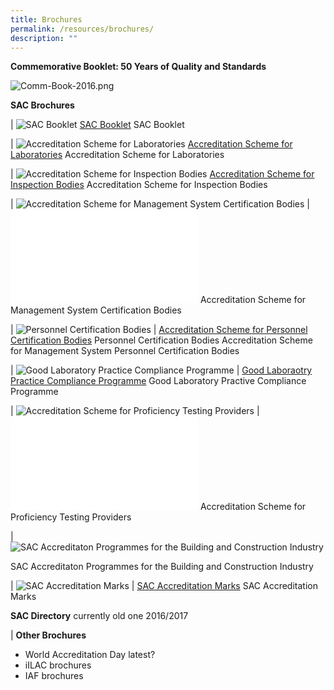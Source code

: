 ```yaml
---
title: Brochures
permalink: /resources/brochures/
description: ""
---
```

**Commemorative Booklet: 50 Years of Quality and Standards**

![Comm-Book-2016.png](/images/brochures/Comm-Book-2016.png)



**SAC Brochures**


| ![SAC Booklet](/images/brochures/SAC-Booklet.jpg)
[SAC Booklet](/files/Brochures/SAC-Booklet.pdf) 
SAC Booklet

| ![Accreditation Scheme for Laboratories](/images/brochures/SAC-Brochures-LA.jpg)
[Accreditation Scheme for Laboratories](/files/Brochures/Laboratories.pdf)
Accreditation Scheme for Laboratories  

| ![Accreditation Scheme for Inspection Bodies](/images/brochures/Inspection.jpg)
[Accreditation Scheme for Inspection Bodies](/files/Brochures/Inspection-Bodies.pdf)
Accreditation Scheme for Inspection Bodies  

| ![Accreditation Scheme for Management System Certification Bodies](/images/brochures/Certification.jpg)
| ![Accreditation Scheme for Personnel Certification Bodies](/files/Brochures/Personnel-Certification-Bodies.pdf)
Accreditation Scheme for Management System Certification Bodies 

| ![Personnel Certification Bodies](/images/brochures/Personnel.jpg)
| [Accreditation Scheme for Personnel Certification Bodies](/files/Brochures/Personnel-Certification-Bodies.pdf)
Personnel  Certification Bodies
Accreditation Scheme for Management System Personnel Certification Bodies

| ![Good Laboratory Practice Compliance Programme](/images/brochures/GLP.jpg)
| [Good Laboraotry Practice Compliance Programme](/SAC-Brochure-Good-Laboratory-Practice-Compliance-Programme.pdf)
Good Laboratory Practive Compliance Programme 

| ![Accreditation Scheme for Proficiency Testing Providers](/images/brochures/SAC-Brochures-PTP.jpg)
| ![Accreditation Scheme for Proficiency Testing Providers](/files/Brochures/SAC-Brochure-Accreditation-Scheme-for-Proficiency-Testing-Providers.pdf)
Accreditation Scheme for Proficiency Testing Providers  

| ![SAC Accreditaton Programmes for the Building and Construction Industry](/images/brochures/SAC-Brochures-Building_Construction.PNG)


SAC Accreditaton Programmes for the Building and Construction Industry   


| ![SAC Accreditation Marks](/images/brochures/SAC-Brochures-SAC-Accreditation-Marks.jpg)
| [SAC Accreditation Marks](/files/Brochures/SAC-Brochure-SAC-Accreditation-Mark.pdf)
SAC Accreditation Marks




**SAC Directory**
currently old one  2016/2017
 

|
**Other Brochures**

* World Accreditation Day  latest?
* iILAC brochures
* IAF brochures